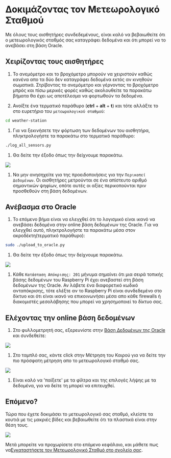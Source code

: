# Δοκιμάζοντας τον Μετεωρολογικό Σταθμού

Με όλους τους αισθητήρες συνδεδεμένους, είναι καλό να βεβαιωθείτε ότι ο μετεωρολογικός σταθμός σας καταγράφει δεδομένα και ότι μπορεί να το ανεβάσει στη βάση Oracle.

## Χειρίζοντας τους αισθητήρες
1. Το ανεμόμετρο και το βροχόμετρο μπορούν να χειριστούν καθώς κανένα απο τα δύο δεν καταγράφει δεδομένα εκτός αν κινηθούν σωματικά. Στρίβοντας το ανεμόμετρο και γέρνοντας το βροχόμετρο μπρός και πίσω μερικές φορές καθώς ακολουθείτε τα παρακάτω βήματα θα έχει ως αποτέλεσμα να φορτωθούν τα δεδομένα. 

1. Ανοίξτε ένα τερματικό παράθυρο (**ctrl** + **alt** + **t**) και τότε αλλάξτε το στο ευρετήριο του `μετεωρολογικού σταθμού`:

  ```bash
  cd weather-station
  ```

1. Για να ξεκινήσετε την φόρτωση των δεδομένων του αισθητήρα, πληκτρολογήστε τα παρακάτω στο τερματικό παράθυρο:

  ```bash
  ./log_all_sensors.py
  ```

1. Θα δείτε την έξοδο όπως την δείχνουμε παρακάτω.

  ![](images/test_01.png)

1. Να μην ανησηχείτε για της προειδοποιήσεις για την `Περικοπεί Δεδομένων`. Οι αισθητήρες μετρούνται σε ένα απίστευτο αριθμό σημαντικών ψηφίων, οπότε αυτές οι αξίες περικοπούνται πριν προσθεθούν στη βάση δεδομένων.

## Ανέβασμα στο Oracle

1. Το επόμενο βήμα είναι να ελεγχθεί ότι το λογισμικό είναι ικανό να ανεβάσει δεδομένα στην online βάση δεδομένων της Oracle. Για να ελεγχθεί αυτό, πληκτρολογήστε τα παρακάτω μέσα στον ακροδέκτη(τερματικό παράθυρο):

  ```bash
  sudo ./upload_to_oracle.py
  ```

1. Θα δείτε την έξοδο όπως την δείχνουμε παρακάτω.

  ![](images/test_02.png)

1. Κάθε `Κατάσταση Απόκρισης: 201` μήνυμα σημαίνει ότι μια σειρά τοπικής βάσης δεδομένων του Raspberry Pi έχει ανεβαστεί στη βάση δεδομένων της Oracle. Αν λάβετε ένα διαφορετικό κωδικό ανταπόκρισης, τότε ελέξτε αν το Raspberry Pi είναι συνδεδεμένο στο δίκτυο και ότι είναι ικανό να επικοινωνήσει μέσα απο κάθε firewalls ή διακομιστές μεσολάβησης που μπορεί να χρησημοποιεί το δίκτυο σας.

## Ελέχοντας την online βάση δεδομένων

1. Στο φυλλομετρητή σας, εξερευνίστε στην [Βάση Δεδομένων της Oracle](https://apex.oracle.com/pls/apex/f?p=81290:LOGIN_DESKTOP:0:::::&tz=1:00) και συνδεθείτε:

  ![](images/test_03.png)

1. Στο ταμπλό σας, κάντε click στην Μέτρηση του Καιρού για να δείτε την πιο πρόσφατη μέτρηση απο το μετεωρολογικό σταθμό σας.

  ![](images/test_04.png)

1. Είναι καλό να 'παίξετε' με τα φίλτρα και της επιλογές λήψης με τα δεδομένα, για να δείτε τη μπορεί να επιτευχθεί.

## Επόμενο?

Τώρα που έχετε δοκιμάσει το μετεωρολογικό σας σταθμό, κλείστε τα κουτιά με τις μακριές βίδες και βεβαιωθείτε ότι τα πλαστικά είναι στην θέση τους. 

  ![](images/close_up_station.png)

Μετά μπορείτε να προχωρίσετε στο επόμενο κεφάλαιο, και μάθετε πως να[Εγκαταστήσετε τον Μετεωρολογικό Σταθμό στο σχολείο σας](siting.md).

